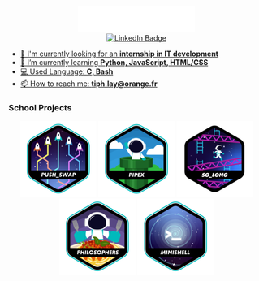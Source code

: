 <div align="center">
  <img src="./Media/header.svg"></img>
</div>
  <div align="center">
      <a href="https://www.linkedin.com/in/tiphaine-lay/" target="_blank">
        <img src="https://img.shields.io/badge/LinkedIn-blue?style=for-the-badge&logo=linkedin&logoColor=white" alt="LinkedIn Badge"/>
  </div>

- 🔎 I'm currently looking for an **internship in IT development**
- 🌱 I’m currently learning **Python, JavaScript, HTML/CSS**
- 💻 Used Language: **C, Bash**
- 📫 How to reach me: **tiph.lay@orange.fr**

### School Projects

<div align="center">
  
  <a href="https://github.com/tiphainetiti/push_swap">![42 Badge](https://github.com/mcombeau/mcombeau/blob/main/42_badges/push_swape.png)</a>
  <a href="https://github.com/tiphainetiti/pipex">![42 Badge](https://github.com/mcombeau/mcombeau/blob/main/42_badges/pipexe.png)</a>
  <a href="https://github.com/tiphainetiti/so_long">![42 Badge](https://github.com/mcombeau/mcombeau/blob/main/42_badges/so_longn.png)</a>
  <a href="https://github.com/tiphainetiti/philosophers">![42 Badge](https://github.com/mcombeau/mcombeau/blob/main/42_badges/philosopherse.png)</a>
  <a href="https://github.com/tiphainetiti/mignonshell">![42 Badge](https://github.com/mcombeau/mcombeau/blob/main/42_badges/minishelle.png)</a>
  
</div>


<!--
**tiphainetiti/tiphainetiti** is a ✨ _special_ ✨ repository because its `README.md` (this file) appears on your GitHub profile.

Here are some ideas to get you started:




- 🔭 I’m currently working on ...
- 👯 I’m looking to collaborate on ...
- 🤔 I’m looking for help with ...
- 💬 Ask me about ...
- 😄 Pronouns: ...
- ⚡ Fun fact: ...
Pour les icones projets :

<a href="https://github.com/tiphainetiti/42-tc-libft">![42 Badge](https://github.com/mcombeau/mcombeau/blob/main/42_badges/libfte.png)</a>
<a href="https://github.com/tiphainetiti/42-tc-get_next_line">![42 Badge](https://github.com/mcombeau/mcombeau/blob/main/42_badges/get_next_linee.png)</a>
<a href="https://github.com/tiphainetiti/42-tc-ft_printf">![42 Badge](https://github.com/mcombeau/mcombeau/blob/main/42_badges/ft_printfe.png)</a>
<a href="https://github.com/rabouzia/42-tc-Born2beroot">![42 Badge](https://github.com/mcombeau/mcombeau/blob/main/42_badges/born2beroote.png)</a>
<a href="https://github.com/mcombeau/net_practice">![42 Badge](https://github.com/mcombeau/mcombeau/blob/main/42_badges/netpracticee.png)</a>
<a href="https://github.com/rabouzia/cub3D">![42 Badge](https://github.com/mcombeau/mcombeau/blob/main/42_badges/cub3de.png)</a>
<a href="https://github.com/rabouzia/Piscine_CPP">![42 Badge](https://github.com/mcombeau/mcombeau/blob/main/42_badges/cppe.png)</a>
<a href="https://github.com/rabouzia/ft_irc">![42 Badge](https://github.com/mcombeau/mcombeau/blob/main/42_badges/ft_irce.png)</a>
<a href="https://github.com/rabouzia/inception">![42 Badge](https://github.com/mcombeau/mcombeau/blob/main/42_badges/inceptione.png)</a>
<a href="https://github.com/rabouzia/webserv">![42 Badge](https://github.com/mcombeau/mcombeau/blob/main/42_badges/webserve.png)</a>

Pour un texte qui se tape tout seul :
 <img src="https://readme-typing-svg.herokuapp.com?font=Jetbrains+mono&size=40&duration=3000&color=FE9453&center=true&vCenter=true&width=435&lines=Hey..+I'm+Romain;Don't+hesitate..;..to+reach+me+!" alt="Typing SVG"/>
-->
